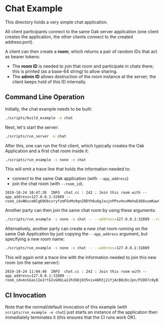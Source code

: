 # Chat Example

This directory holds a very simple chat application.

All client participants connect to the same Oak server application (one client
creates the application, the other clients connect to the created address:port).

A client can then create a **room**; which returns a pair of random IDs that act
as bearer tokens:

- The **room ID** is needed to join that room and participate in chats there;
  this is printed (as a base-64 string) to allow sharing.
- The **admin ID** allows destruction of the room instance at the server; the
  client keeps hold of this ID internally.

## Command Line Operation

Initially, the chat example needs to be built:

```bash
./scripts/build_example -e chat
```

Next, let's start the server:

```bash
./scripts/run_server -e chat
```


After this, one can run the first client, which typically creates the Oak
Application and a first chat room inside it:

```bash
./scripts/run_example -s none -e chat
```

This will emit a trace line that holds the information needed to:

- connect to the same Oak application (with `--app_address`)
- join the chat room (with `--room_id`).

```log
2019-10-24 10:47:20  INFO  chat.cc : 242 : Join this room with --app_address=127.0.0.1:32889 --room_id=NKsceNlg69UbcvryfzmFGnMv9qnZ0DYh6u6gJxujnPPxvHsxMehoD368sumKawVaq9WaSkzrcStoNYLvVNdzhA==
```

Another party can then join the same chat room by using these arguments:

```bash
./scripts/run_example -s none -e chat -- --address=127.0.0.1:32889 --room_id=NKsceNlg69UbcvryfzmFGnMv9qnZ0DYh6u6gJxujnPPxvHsxMehoD368sumKawVaq9WaSkzrcStoNYLvVNdzhA==
```

Alternatively, another party can create a new chat room running on the same Oak
Application by just copying the `--app_address` argument, but specifying a new
room name:

```bash
./scripts/run_example -s none -e chat -- --address=127.0.0.1:32889
```

This will again emit a trace line with the information needed to join this new
room (on the same server):

```log
2019-10-24 11:04:40  INFO  chat.cc : 242 : Join this room with --app_address=127.0.0.1:32889 --room_id=msSGas1Ie2rtGIvG0bLa2Jh3ODjO35nix46R3j2iYjAcB8zDcJpn/P2DD7c0yB1NMmfoipBSAePJzlXjknm8gg==
```

## CI Invocation

Note that the normal/default invocation of this example (with
`scripts/run_example -e chat`) just starts an instance of the application then
immediately terminates it (this ensures that the CI runs work OK).
